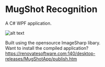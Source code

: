 # MugShot Recognition
A C# WPF application.

![alt text](https://renovatesoftware.com:140/images/mugshotappscrnsht1.png)

Built using the opensource ImageSharp libary.\
Want to install the compiled application? https://renovatesoftware.com:140/desktop-releases/MugShotApp/publish.htm
